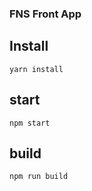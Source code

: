 ### FNS Front App

## Install

```
yarn install
```

## start

```
npm start
```

## build

```
npm run build
```
